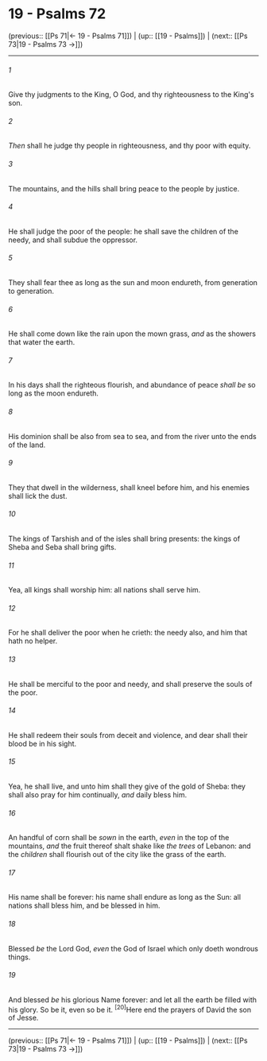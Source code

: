 # 19 - Psalms 72

(previous:: [[Ps 71|← 19 - Psalms 71]]) | (up:: [[19 - Psalms]]) | (next:: [[Ps 73|19 - Psalms 73 →]])

***


###### 1 
Give thy judgments to the King, O God, and thy righteousness to the King's son. 

###### 2 
_Then_ shall he judge thy people in righteousness, and thy poor with equity. 

###### 3 
The mountains, and the hills shall bring peace to the people by justice. 

###### 4 
He shall judge the poor of the people: he shall save the children of the needy, and shall subdue the oppressor. 

###### 5 
They shall fear thee as long as the sun and moon endureth, from generation to generation. 

###### 6 
He shall come down like the rain upon the mown grass, _and_ as the showers that water the earth. 

###### 7 
In his days shall the righteous flourish, and abundance of peace _shall be_ so long as the moon endureth. 

###### 8 
His dominion shall be also from sea to sea, and from the river unto the ends of the land. 

###### 9 
They that dwell in the wilderness, shall kneel before him, and his enemies shall lick the dust. 

###### 10 
The kings of Tarshish and of the isles shall bring presents: the kings of Sheba and Seba shall bring gifts. 

###### 11 
Yea, all kings shall worship him: all nations shall serve him. 

###### 12 
For he shall deliver the poor when he crieth: the needy also, and him that hath no helper. 

###### 13 
He shall be merciful to the poor and needy, and shall preserve the souls of the poor. 

###### 14 
He shall redeem their souls from deceit and violence, and dear shall their blood be in his sight. 

###### 15 
Yea, he shall live, and unto him shall they give of the gold of Sheba: they shall also pray for him continually, _and_ daily bless him. 

###### 16 
An handful of corn shall be _sown_ in the earth, _even_ in the top of the mountains, _and_ the fruit thereof shalt shake like _the trees_ of Lebanon: and the _children_ shall flourish out of the city like the grass of the earth. 

###### 17 
His name shall be forever: his name shall endure as long as the Sun: all nations shall bless him, and be blessed in him. 

###### 18 
Blessed _be_ the Lord God, _even_ the God of Israel which only doeth wondrous things. 

###### 19 
And blessed _be_ his glorious Name forever: and let all the earth be filled with his glory. So be it, even so be it. <sup class="versenum">[20]</sup>Here end the prayers of David the son of Jesse.

***

(previous:: [[Ps 71|← 19 - Psalms 71]]) | (up:: [[19 - Psalms]]) | (next:: [[Ps 73|19 - Psalms 73 →]])
